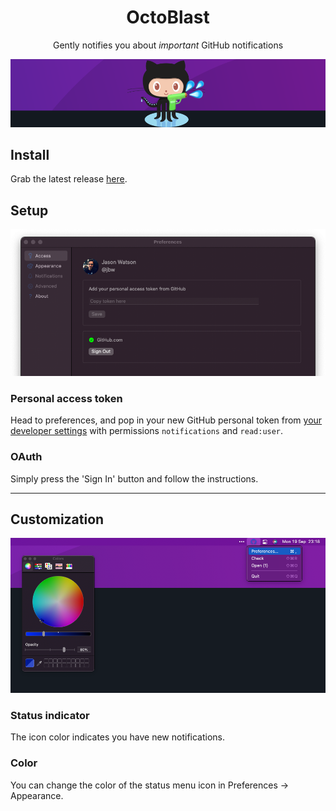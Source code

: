<div align="center">

# OctoBlast

Gently notifies you about <i>important</i> GitHub notifications

<img src="docs/images/header.png" />

</div>

## Install

Grab the latest release [here](https://github.com/jbw/OctoBlast/releases/latest).

## Setup

<p align="center">
  <img src="docs/images/prefs-access.png" />
</p>

### Personal access token

Head to preferences, and pop in your new GitHub personal token from [your developer settings](https://github.com/settings/tokens) with permissions `notifications` and `read:user`.

### OAuth

Simply press the 'Sign In' button and follow the instructions.

---

## Customization

<p align="center">  
  <img src="docs/images/features.png" />
</p>

### Status indicator

The icon color indicates you have new notifications.

### Color

You can change the color of the status menu icon in Preferences -> Appearance.

[license-badge]: https://img.shields.io/github/license/jbw/OctoBlast?color=lightgray&style=flat-square
[license]: https://github.com/jbw/OctoBlast/blob/main/LICENSE
